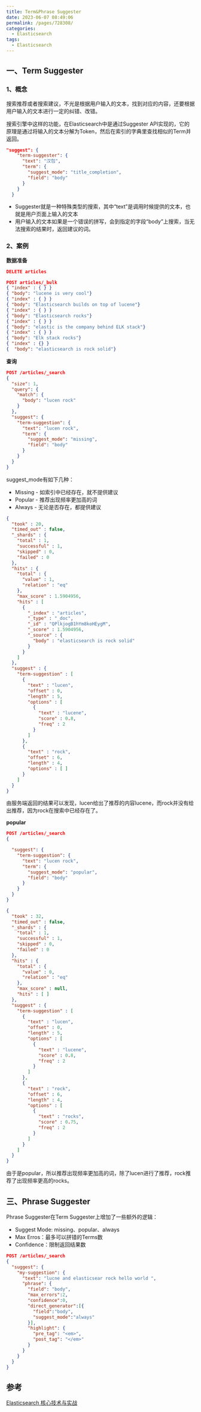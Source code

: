 ```yaml
---
title: Term&Phrase Suggester
date: 2023-06-07 08:49:06
permalink: /pages/728308/
categories:
  - Elasticsearch
tags:
  - Elasticsearch
---
```

## 一、Term Suggester

### 1、概念

搜索推荐或者搜索建议，不光是根据用户输入的文本，找到对应的内容，还要根据用户输入的文本进行一定的纠错、改错。

搜索引擎中这样的功能，在Elasticsearch中是通过Suggester API实现的，它的原理是通过将输入的文本分解为Token，然后在索引的字典里查找相似的Term并返回。

```json
"suggest": {
    "term-suggester": {
      "text": "汉包",
      "term": {
        "suggest_mode": "title_completion",
        "field": "body"
      }
    }
  }
```

- Suggester就是一种特殊类型的搜索，其中“text”是调用时候提供的文本，也就是用户页面上输入的文本
- 用户输入的文本如果是一个错误的拼写，会到指定的字段“body”上搜索，当无法搜索的结果时，返回建议的词。

### 2、案例

**数据准备**

```json
DELETE articles

POST articles/_bulk
{ "index" : { } }
{ "body": "lucene is very cool"}
{ "index" : { } }
{ "body": "Elasticsearch builds on top of lucene"}
{ "index" : { } }
{ "body": "Elasticsearch rocks"}
{ "index" : { } }
{ "body": "elastic is the company behind ELK stack"}
{ "index" : { } }
{ "body": "Elk stack rocks"}
{ "index" : {} }
{  "body": "elasticsearch is rock solid"}
```

**查询**

```json
POST /articles/_search
{
  "size": 1,
  "query": {
    "match": {
      "body": "lucen rock"
    }
  },
  "suggest": {
    "term-suggestion": {
      "text": "lucen rock",
      "term": {
        "suggest_mode": "missing",
        "field": "body"
      }
    }
  }
}
```

suggest_mode有如下几种：

- Missing - 如索引中已经存在，就不提供建议
- Popular - 推荐出现频率更加高的词
- Always - 无论是否存在，都提供建议

```json
{
  "took" : 20,
  "timed_out" : false,
  "_shards" : {
    "total" : 1,
    "successful" : 1,
    "skipped" : 0,
    "failed" : 0
  },
  "hits" : {
    "total" : {
      "value" : 1,
      "relation" : "eq"
    },
    "max_score" : 1.5904956,
    "hits" : [
      {
        "_index" : "articles",
        "_type" : "_doc",
        "_id" : "QPlkjogB1hYm8koHEygM",
        "_score" : 1.5904956,
        "_source" : {
          "body" : "elasticsearch is rock solid"
        }
      }
    ]
  },
  "suggest" : {
    "term-suggestion" : [
      {
        "text" : "lucen",
        "offset" : 0,
        "length" : 5,
        "options" : [
          {
            "text" : "lucene",
            "score" : 0.8,
            "freq" : 2
          }
        ]
      },
      {
        "text" : "rock",
        "offset" : 6,
        "length" : 4,
        "options" : [ ]
      }
    ]
  }
}

```

由服务端返回的结果可以发现，lucen给出了推荐的内容lucene，而rock并没有给出推荐，因为rock在搜索中已经存在了。

**popular**

```json
POST /articles/_search
{

  "suggest": {
    "term-suggestion": {
      "text": "lucen rock",
      "term": {
        "suggest_mode": "popular",
        "field": "body"
      }
    }
  }
}
```

```json
{
  "took" : 32,
  "timed_out" : false,
  "_shards" : {
    "total" : 1,
    "successful" : 1,
    "skipped" : 0,
    "failed" : 0
  },
  "hits" : {
    "total" : {
      "value" : 0,
      "relation" : "eq"
    },
    "max_score" : null,
    "hits" : [ ]
  },
  "suggest" : {
    "term-suggestion" : [
      {
        "text" : "lucen",
        "offset" : 0,
        "length" : 5,
        "options" : [
          {
            "text" : "lucene",
            "score" : 0.8,
            "freq" : 2
          }
        ]
      },
      {
        "text" : "rock",
        "offset" : 6,
        "length" : 4,
        "options" : [
          {
            "text" : "rocks",
            "score" : 0.75,
            "freq" : 2
          }
        ]
      }
    ]
  }
}

```

由于是popular，所以推荐出现频率更加高的词，除了lucen进行了推荐，rock推荐了出现频率更高的rocks。

## 三、Phrase Suggester

Phrase Suggester在Term Suggester上增加了一些额外的逻辑：

- Suggest Mode: missing、popular、always
- Max Erros：最多可以拼错的Terms数
- Confidence：限制返回结果数

```json
POST /articles/_search
{
  "suggest": {
    "my-suggestion": {
      "text": "lucne and elasticsear rock hello world ",
      "phrase": {
        "field": "body",
        "max_errors":2,
        "confidence":0,
        "direct_generator":[{
          "field":"body",
          "suggest_mode":"always"
        }],
        "highlight": {
          "pre_tag": "<em>",
          "post_tag": "</em>"
        }
      }
    }
  }
}
```

## 参考

[Elasticsearch 核心技术与实战](https://time.geekbang.org/course/intro/100030501?tab=catalog)